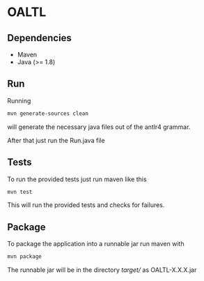 # OALTL

## Dependencies

* Maven
* Java (>= 1.8)

## Run

Running 

```bash
mvn generate-sources clean
```

will generate the necessary java files out of the antlr4 grammar.

After that just run the Run.java file

## Tests

To run the provided tests just run maven like this

```bash
mvn test
```

This will run the provided tests and checks for failures.

## Package

To package the application into a runnable jar run maven with

```bash
mvn package
```

The runnable jar will be in the directory *target/* as OALTL-X.X.X.jar
